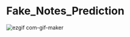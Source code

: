 # Fake_Notes_Prediction
![ezgif com-gif-maker](https://user-images.githubusercontent.com/107571666/178981641-559fb1eb-4b84-4206-864d-569d56aa60b7.jpg)
